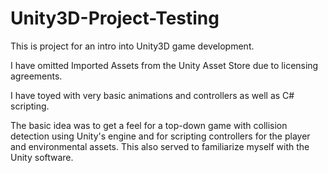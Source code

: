 # Unity3D-Project-Testing

This is project for an intro into Unity3D game development.

I have omitted Imported Assets from the Unity Asset Store due to licensing agreements.

I have toyed with very basic animations and controllers as well as C# scripting.

The basic idea was to get a feel for a top-down game with collision detection using Unity's engine and for scripting controllers for the player and environmental assets. This also served to familiarize myself with the Unity software.

